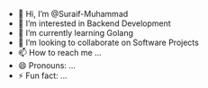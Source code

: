- 👋 Hi, I’m @Suraif-Muhammad
- 👀 I’m interested in Backend Development
- 🌱 I’m currently learning Golang
- 💞️ I’m looking to collaborate on Software Projects
- 📫 How to reach me ...
- 😄 Pronouns: ...
- ⚡ Fun fact: ...

<!---
Suraif-Muhammad/Suraif-Muhammad is a ✨ special ✨ repository because its `README.md` (this file) appears on your GitHub profile.
You can click the Preview link to take a look at your changes.
--->

